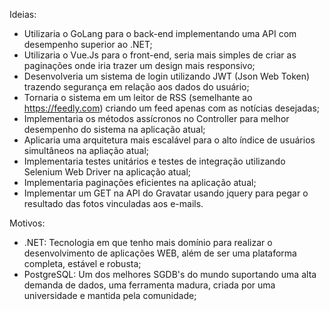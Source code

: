 Ideias:
  - Utilizaria o GoLang para o back-end implementando uma API com desempenho superior ao .NET;
  - Utilizaria o Vue.Js para o front-end, seria mais simples de criar as paginações onde iria trazer um design mais responsivo;
  - Desenvolveria um sistema de login utilizando JWT (Json Web Token) trazendo segurança em relação aos dados do usuário;
  - Tornaria o sistema em um leitor de RSS (semelhante ao https://feedly.com) criando um feed apenas com as notícias desejadas;
  - Implementaria os métodos assícronos no Controller para melhor desempenho do sistema na aplicação atual;
  - Aplicaria uma arquitetura mais escalável para o alto índice de usuários simultâneos na apliação atual;
  - Implementaria testes unitários e testes de integração utilizando Selenium Web Driver na aplicação atual;
  - Implementaria paginações eficientes na aplicação atual;
  - Implementar um GET na API do Gravatar usando jquery para pegar o resultado das fotos vinculadas aos e-mails.

Motivos:
  - .NET: Tecnologia em que tenho mais domínio para realizar o desenvolvimento de aplicações WEB, além de ser uma plataforma completa, estável e robusta;
  - PostgreSQL: Um dos melhores SGDB's do mundo suportando uma alta demanda de dados, uma ferramenta madura, criada por uma universidade e mantida pela comunidade;
